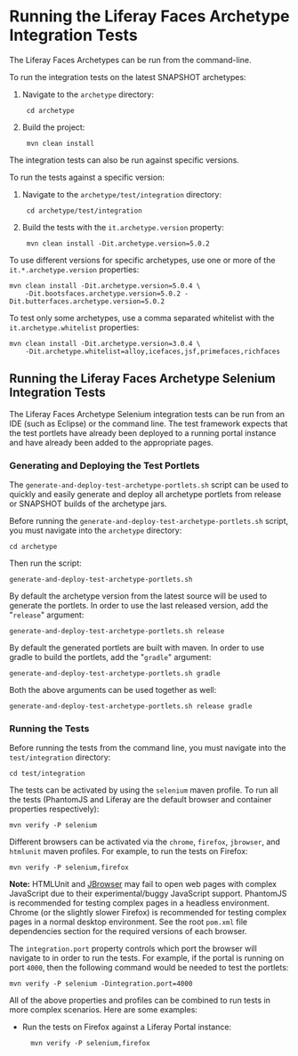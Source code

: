 # Running the Liferay Faces Archetype Integration Tests

The Liferay Faces Archetypes can be run from the command-line.

To run the integration tests on the latest SNAPSHOT archetypes:

1. Navigate to the `archetype` directory:

		cd archetype

2. Build the project:

		mvn clean install

The integration tests can also be run against specific versions.

To run the tests against a specific version:

1. Navigate to the `archetype/test/integration` directory:

		cd archetype/test/integration

2. Build the tests with the `it.archetype.version` property:

		mvn clean install -Dit.archetype.version=5.0.2

To use different versions for specific archetypes, use one or more of the `it.*.archetype.version` properties:

	mvn clean install -Dit.archetype.version=5.0.4 \
		-Dit.bootsfaces.archetype.version=5.0.2 -Dit.butterfaces.archetype.version=5.0.2

To test only some archetypes, use a comma separated whitelist with the `it.archetype.whitelist` properties:

	mvn clean install -Dit.archetype.version=3.0.4 \
		-Dit.archetype.whitelist=alloy,icefaces,jsf,primefaces,richfaces

## Running the Liferay Faces Archetype Selenium Integration Tests

The Liferay Faces Archetype Selenium integration tests can be run from an IDE (such as Eclipse) or the command line. The
test framework expects that the test portlets have already been deployed to a running portal instance and have already
been added to the appropriate pages.

### Generating and Deploying the Test Portlets

The `generate-and-deploy-test-archetype-portlets.sh` script can be used to quickly and easily generate and deploy all
archetype portlets from release or SNAPSHOT builds of the archetype jars.

Before running the `generate-and-deploy-test-archetype-portlets.sh` script, you must navigate into the `archetype`
directory:

	cd archetype

Then run the script:

	generate-and-deploy-test-archetype-portlets.sh

By default the archetype version from the latest source will be used to generate the portlets. In order to use the
last released version, add the "`release`" argument:

	generate-and-deploy-test-archetype-portlets.sh release

By default the generated portlets are built with maven. In order to use gradle to build the portlets, add the "`gradle`"
argument:

	generate-and-deploy-test-archetype-portlets.sh gradle

Both the above arguments can be used together as well:

	generate-and-deploy-test-archetype-portlets.sh release gradle

### Running the Tests

Before running the tests from the command line, you must navigate into the `test/integration` directory:

	cd test/integration

The tests can be activated by using the `selenium` maven profile. To run all the tests (PhantomJS and Liferay are the
default browser and container properties respectively):

	mvn verify -P selenium

Different browsers can be activated via the `chrome`, `firefox`, `jbrowser`, and `htmlunit` maven profiles. For example,
to run the tests on Firefox:

	mvn verify -P selenium,firefox

**Note:** HTMLUnit and [JBrowser](https://github.com/MachinePublishers/jBrowserDriver) may fail to open web pages with
complex JavaScript due to their experimental/buggy JavaScript support. PhantomJS is recommended for testing complex
pages in a headless environment. Chrome (or the slightly slower Firefox) is recommended for testing complex pages in a
normal desktop environment. See the root `pom.xml` file dependencies section for the required versions of each browser.

The `integration.port` property controls which port the browser will navigate to in order to run the tests. For example,
if the portal is running on port `4000`, then the following command would be needed to test the portlets:

    mvn verify -P selenium -Dintegration.port=4000

All of the above properties and profiles can be combined to run tests in more complex scenarios. Here are some examples:

- Run the tests on Firefox against a Liferay Portal instance:

		mvn verify -P selenium,firefox
